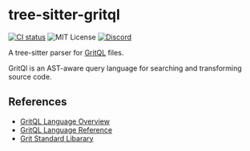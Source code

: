 # tree-sitter-gritql

[![CI status](https://github.com/getgrit/tree-sitter-gritql/workflows/ci.yml/badge.svg)](https://github.com/tree-sitter-gritql/actions/)
![MIT License](https://img.shields.io/github/license/getgrit/tree-sitter-gritql)
[![Discord](https://img.shields.io/discord/1063097320771698699?logo=discord&label=discord)](https://docs.grit.io/discord)

A tree-sitter parser for [GritQL](https://docs.grit.io/language/overview) files.

GritQl is an AST-aware query language for searching and transforming source code.

## References
- [GritQL Language Overview](https://docs.grit.io/language/overview)
- [GritQL Language Reference](https://docs.grit.io/language/syntax)
- [Grit Standard Libarary](https://github.com/getgrit/stdlib)
